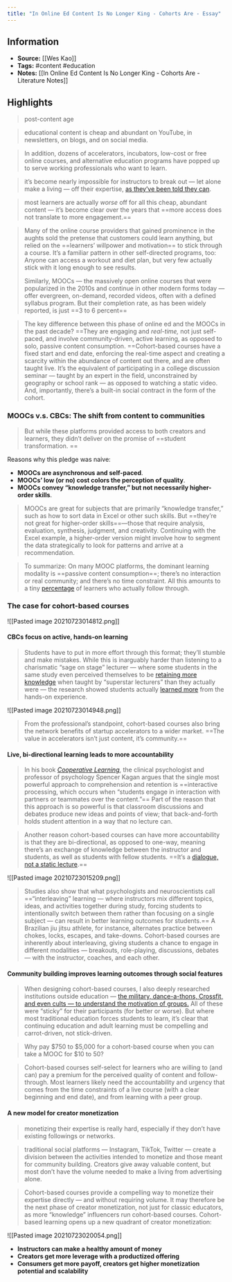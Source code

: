 ```yaml
---
title: "In Online Ed Content Is No Longer King - Cohorts Are - Essay"
---
```

## Information
- **Source:** [[Wes Kao]]
- **Tags:** #content #education 
- **Notes:**  [[In Online Ed Content Is No Longer King - Cohorts Are - Literature Notes]]

## Highlights
> post-content age

> educational content is cheap and abundant on YouTube, in newsletters, on blogs, and on social media.

>In addition, dozens of accelerators, incubators, low-cost or free online courses, and alternative education programs have popped up to serve working professionals who want to learn.

> it’s become nearly impossible for instructors to break out — let alone make a living — off their expertise, [as they’ve been told they can](https://a16z.com/2019/10/08/passion-economy/).

> most learners are actually _worse_ off for all this cheap, abundant content — it’s become clear over the years that ==more access does not translate to more engagement.==

> Many of the online course providers that gained prominence in the aughts sold the pretense that customers could learn anything, but relied on the ==learners’ willpower and motivation== to stick through a course. It’s a familiar pattern in other self-directed programs, too: Anyone can access a workout and diet plan, but very few actually stick with it long enough to see results.
> 
> Similarly, MOOCs — the massively open online courses that were popularized in the 2010s and continue in other modern forms today — offer evergreen, on-demand, recorded videos, often with a defined syllabus program. But their completion rate, as has been widely reported, is just ==3 to 6 percent==

> The key difference between this phase of online ed and the MOOCs in the past decade? ==They are engaging and _real-time,_ not just self-paced, and involve community-driven, active learning, as opposed to solo, passive content consumption. ==Cohort-based courses have a fixed start and end date, enforcing the real-time aspect and creating a scarcity within the abundance of content out there, and are often taught live. It’s the equivalent of participating in a college discussion seminar — taught by an expert in the field, unconstrained by geography or school rank — as opposed to watching a static video. And, importantly, there’s a built-in social contract in the form of the cohort.

### MOOCs v.s. CBCs: The shift from content to communities

> But while these platforms provided access to both creators and learners, they didn’t deliver on the promise of ==student transformation. ==

Reasons why this pledge was naive: 
+ **MOOCs are asynchronous and self-paced**.
+ **MOOCs’ low (or no) cost colors the perception of quality**.
+ **MOOCs convey “knowledge transfer,” but not necessarily higher-order skills**.

> MOOCs are great for subjects that are primarily “knowledge transfer,” such as how to sort data in Excel or other such skills. But ==they’re not great for higher-order skills==—those that require analysis, evaluation, synthesis, judgment, and creativity. Continuing with the Excel example, a higher-order version might involve how to segment the data strategically to look for patterns and arrive at a recommendation.

> To summarize: On many MOOC platforms, the dominant learning modality is ==passive content consumption==; there’s no interaction or real community; and there’s no time constraint. All this amounts to a tiny [percentage](https://www.forbes.com/sites/dereknewton/2020/06/21/the-depressing-and-disheartening-news-about-moocs/?sh=60625de976ed) of learners who actually follow through.

### The case for cohort-based courses

![[Pasted image 20210723014812.png]]

#### CBCs focus on active, hands-on learning
> Students have to put in more effort through this format; they’ll stumble and make mistakes. While this is inarguably harder than listening to a charismatic “sage on stage” lecturer — where some students in the same study even perceived themselves to be [retaining more knowledge](https://news.harvard.edu/gazette/story/2019/09/study-shows-that-students-learn-more-when-taking-part-in-classrooms-that-employ-active-learning-strategies/) when taught by “superstar lecturers” than they actually were — the research showed students actually [learned more](https://news.harvard.edu/gazette/story/2019/09/study-shows-that-students-learn-more-when-taking-part-in-classrooms-that-employ-active-learning-strategies/) from the hands-on experience.

![[Pasted image 20210723014948.png]]

> From the professional’s standpoint, cohort-based courses also bring the network benefits of startup accelerators to a wider market. ==The value in accelerators isn’t just content, it’s community.==

#### Live, bi-directional learning leads to more accountability

> In his book [_Cooperative Learning_](https://www.amazon.ca/Kagan-Cooperative-Learning-Grades-450pp/dp/1879097109), the clinical psychologist and professor of psychology Spencer Kagan argues that the single most powerful approach to comprehension and retention is ==interactive processing, which occurs when “students engage in interaction with partners or teammates over the content.”== Part of the reason that this approach is so powerful is that classroom discussions and debates produce new ideas and points of view; that back-and-forth holds student attention in a way that no lecture can.

> Another reason cohort-based courses can have more accountability is that they are bi-directional, as opposed to one-way, meaning there’s an exchange of knowledge between the instructor and students, as well as students with fellow students. ==It’s a [dialogue, not a static lecture](https://www.weskao.com/blog/the-state-change-method).==

![[Pasted image 20210723015209.png]]

> Studies also show that what psychologists and neuroscientists call ==“interleaving” learning — where instructors mix different topics, ideas, and activities together during study, forcing students to intentionally switch between them rather than focusing on a single subject — can result in better learning outcomes for students.== A Brazilian jiu jitsu athlete, for instance, alternates practice between chokes, locks, escapes, and take-downs. Cohort-based courses are inherently about interleaving, giving students a chance to engage in different modalities — breakouts, role-playing, discussions, debates — with the instructor, coaches, and each other.

#### Community building improves learning outcomes through social features

> When designing cohort-based courses, I also deeply researched institutions outside education — [the military, dance-a-thons, Crossfit, and even cults — to understand the motivation of groups.](https://twitter.com/wes_kao/status/1275825916325908481?s=20) All of these were “sticky” for their participants (for better or worse). But where most traditional education forces students to learn, it’s clear that continuing education and adult learning must be compelling and carrot-driven, not stick-driven.

> Why pay $750 to $5,000 for a cohort-based course when you can take a MOOC for $10 to 50?

> Cohort-based courses self-select for learners who are willing to (and can) pay a premium for the perceived quality of content and follow-through. Most learners likely need the accountability and urgency that comes from the time constraints of a live course (with a clear beginning and end date), and from learning with a peer group.

#### A new model for creator monetization

> monetizing their expertise is really hard, especially if they don’t have existing followings or networks.

> traditional social platforms — Instagram, TikTok, Twitter — create a division between the activities intended to monetize and those meant for community building. Creators give away valuable content, but most don’t have the volume needed to make a living from advertising alone.

> Cohort-based courses provide a compelling way to monetize their expertise directly — and without requiring volume. It may therefore be the next phase of creator monetization, not just for classic educators, as more “knowledge” influencers run cohort-based courses. Cohort-based learning opens up a new quadrant of creator monetization:

![[Pasted image 20210723020054.png]]

+ **Instructors can make a healthy amount of money**
+ **Creators get more leverage with a productized offering**
+ **Consumers get more payoff, creators get higher monetization potential and scalability**